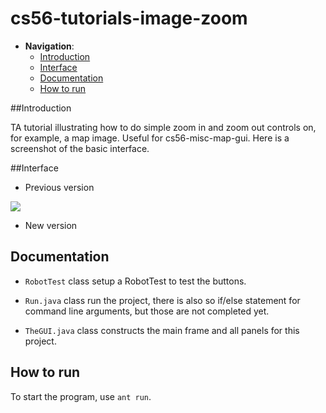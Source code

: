 cs56-tutorials-image-zoom
=========================

 - __Navigation__: 
   - [Introduction](https://github.com/Derek-X-Wang/cs56-tutorials-image-zoom/blob/master/README.md#introduction)
   - [Interface](https://github.com/Derek-X-Wang/cs56-tutorials-image-zoom/blob/master/README.md#interface)
   - [Documentation](https://github.com/Derek-X-Wang/cs56-tutorials-image-zoom/blob/master/README.md#documentation)
   - [How to run](https://github.com/Derek-X-Wang/cs56-tutorials-image-zoom/blob/master/README.md#how-to-run)


##Introduction
 
  TA tutorial illustrating how to do simple zoom in and zoom out controls on, for example, a map image.   Useful for cs56-misc-map-gui. Here is a screenshot of the basic interface.
  
##Interface

* Previous version
 
![](http://i.imgur.com/wkrgg1z.png)

* New version
 


## Documentation

* `RobotTest` class setup a RobotTest to test the buttons.

* `Run.java` class run the project, there is also so if/else statement for command line arguments, but those are not completed yet. 

* `TheGUI.java` class constructs the main frame and all panels for this project.  


## How to run 
To start the program, use `ant run`. 
